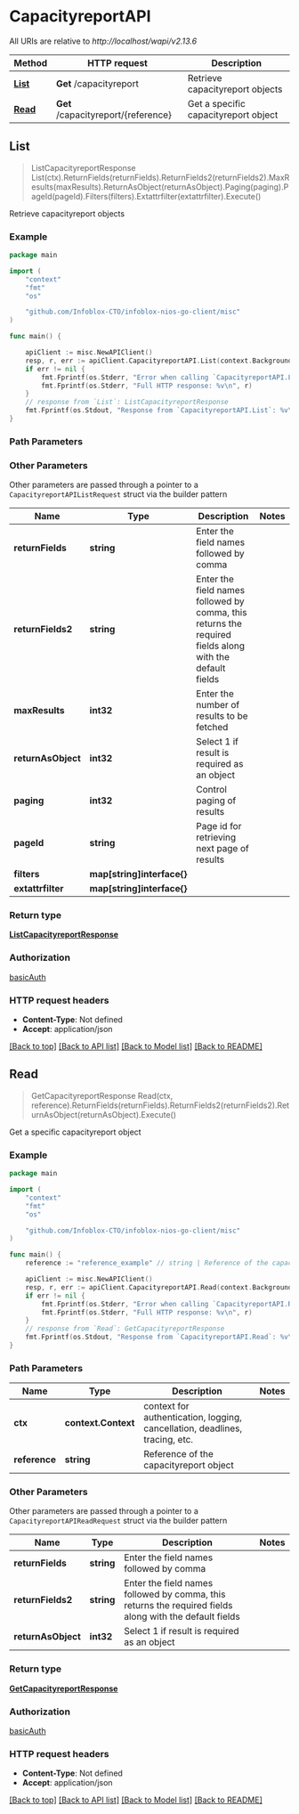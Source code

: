 # CapacityreportAPI

All URIs are relative to *http://localhost/wapi/v2.13.6*

Method | HTTP request | Description
------------- | ------------- | -------------
[**List**](CapacityreportAPI.md#List) | **Get** /capacityreport | Retrieve capacityreport objects
[**Read**](CapacityreportAPI.md#Read) | **Get** /capacityreport/{reference} | Get a specific capacityreport object



## List

> ListCapacityreportResponse List(ctx).ReturnFields(returnFields).ReturnFields2(returnFields2).MaxResults(maxResults).ReturnAsObject(returnAsObject).Paging(paging).PageId(pageId).Filters(filters).Extattrfilter(extattrfilter).Execute()

Retrieve capacityreport objects



### Example

```go
package main

import (
	"context"
	"fmt"
	"os"

	"github.com/Infoblox-CTO/infoblox-nios-go-client/misc"
)

func main() {

	apiClient := misc.NewAPIClient()
	resp, r, err := apiClient.CapacityreportAPI.List(context.Background()).Execute()
	if err != nil {
		fmt.Fprintf(os.Stderr, "Error when calling `CapacityreportAPI.List``: %v\n", err)
		fmt.Fprintf(os.Stderr, "Full HTTP response: %v\n", r)
	}
	// response from `List`: ListCapacityreportResponse
	fmt.Fprintf(os.Stdout, "Response from `CapacityreportAPI.List`: %v\n", resp)
}
```

### Path Parameters



### Other Parameters

Other parameters are passed through a pointer to a `CapacityreportAPIListRequest` struct via the builder pattern


Name | Type | Description  | Notes
------------- | ------------- | ------------- | -------------
**returnFields** | **string** | Enter the field names followed by comma | 
**returnFields2** | **string** | Enter the field names followed by comma, this returns the required fields along with the default fields | 
**maxResults** | **int32** | Enter the number of results to be fetched | 
**returnAsObject** | **int32** | Select 1 if result is required as an object | 
**paging** | **int32** | Control paging of results | 
**pageId** | **string** | Page id for retrieving next page of results | 
**filters** | **map[string]interface{}** |  | 
**extattrfilter** | **map[string]interface{}** |  | 

### Return type

[**ListCapacityreportResponse**](ListCapacityreportResponse.md)

### Authorization

[basicAuth](../README.md#basicAuth)

### HTTP request headers

- **Content-Type**: Not defined
- **Accept**: application/json

[[Back to top]](#) [[Back to API list]](../README.md#documentation-for-api-endpoints)
[[Back to Model list]](../README.md#documentation-for-models)
[[Back to README]](../README.md)


## Read

> GetCapacityreportResponse Read(ctx, reference).ReturnFields(returnFields).ReturnFields2(returnFields2).ReturnAsObject(returnAsObject).Execute()

Get a specific capacityreport object



### Example

```go
package main

import (
	"context"
	"fmt"
	"os"

	"github.com/Infoblox-CTO/infoblox-nios-go-client/misc"
)

func main() {
	reference := "reference_example" // string | Reference of the capacityreport object

	apiClient := misc.NewAPIClient()
	resp, r, err := apiClient.CapacityreportAPI.Read(context.Background(), reference).Execute()
	if err != nil {
		fmt.Fprintf(os.Stderr, "Error when calling `CapacityreportAPI.Read``: %v\n", err)
		fmt.Fprintf(os.Stderr, "Full HTTP response: %v\n", r)
	}
	// response from `Read`: GetCapacityreportResponse
	fmt.Fprintf(os.Stdout, "Response from `CapacityreportAPI.Read`: %v\n", resp)
}
```

### Path Parameters


Name | Type | Description  | Notes
------------- | ------------- | ------------- | -------------
**ctx** | **context.Context** | context for authentication, logging, cancellation, deadlines, tracing, etc.
**reference** | **string** | Reference of the capacityreport object | 

### Other Parameters

Other parameters are passed through a pointer to a `CapacityreportAPIReadRequest` struct via the builder pattern


Name | Type | Description  | Notes
------------- | ------------- | ------------- | -------------
**returnFields** | **string** | Enter the field names followed by comma | 
**returnFields2** | **string** | Enter the field names followed by comma, this returns the required fields along with the default fields | 
**returnAsObject** | **int32** | Select 1 if result is required as an object | 

### Return type

[**GetCapacityreportResponse**](GetCapacityreportResponse.md)

### Authorization

[basicAuth](../README.md#basicAuth)

### HTTP request headers

- **Content-Type**: Not defined
- **Accept**: application/json

[[Back to top]](#) [[Back to API list]](../README.md#documentation-for-api-endpoints)
[[Back to Model list]](../README.md#documentation-for-models)
[[Back to README]](../README.md)

